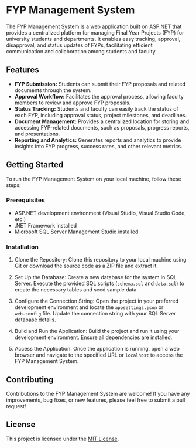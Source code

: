 # FYP Management System

The FYP Management System is a web application built on ASP.NET that provides a centralized platform for managing Final Year Projects (FYP) for university students and departments. It enables easy tracking, approval, disapproval, and status updates of FYPs, facilitating efficient communication and collaboration among students and faculty.

## Features

- **FYP Submission:** Students can submit their FYP proposals and related documents through the system.
- **Approval Workflow:** Facilitates the approval process, allowing faculty members to review and approve FYP proposals.
- **Status Tracking:** Students and faculty can easily track the status of each FYP, including approval status, project milestones, and deadlines.
- **Document Management:** Provides a centralized location for storing and accessing FYP-related documents, such as proposals, progress reports, and presentations.
- **Reporting and Analytics:** Generates reports and analytics to provide insights into FYP progress, success rates, and other relevant metrics.

## Getting Started

To run the FYP Management System on your local machine, follow these steps:

### Prerequisites

- ASP.NET development environment (Visual Studio, Visual Studio Code, etc.)
- .NET Framework installed 
- Microsoft SQL Server Management Studio installed 

### Installation

1. Clone the Repository: Clone this repository to your local machine using Git or download the source code as a ZIP file and extract it.

2. Set Up the Database: Create a new database for the system in SQL Server. Execute the provided SQL scripts (`schema.sql` and `data.sql`) to create the necessary tables and seed sample data.

3. Configure the Connection String: Open the project in your preferred development environment and locate the `appsettings.json` or `web.config` file. Update the connection string with your SQL Server database details.

4. Build and Run the Application: Build the project and run it using your development environment. Ensure all dependencies are installed.

5. Access the Application: Once the application is running, open a web browser and navigate to the specified URL or `localhost` to access the FYP Management System.


## Contributing

Contributions to the FYP Management System are welcome! If you have any improvements, bug fixes, or new features, please feel free to submit a pull request!

## License

This project is licensed under the [MIT License](LICENSE).
